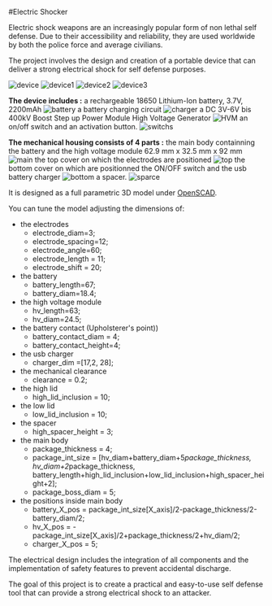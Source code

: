 #Electric Shocker

Electric shock weapons are an increasingly popular form of non lethal self defense. Due to their accessibility and reliability, they are used worldwide by both the police force and average civilians.

The project involves the design and creation of a portable device that can deliver a strong electrical shock for self defense purposes. 

![device](images/device.png)
![device1](images/device1.png)
![device2](images/device2.png)
![device3](images/device3.png)


**The device includes :**
a rechargeable 18650 Lithium-Ion battery, 3.7V, 2200mAh
![battery](images/battery.png)
a battery charging circuit
![charger](images/charger.png)
a DC 3V-6V bis 400kV Boost Step up Power Module High Voltage Generator
![HVM](images/high_voltage.png)
an on/off switch and an activation button.
![switchs](images/switchs.png)


**The mechanical housing consists of 4 parts :**
the main body containning the battery and the high voltage module 62.9 mm x 32.5 mm x 92 mm
![main](images/main.png)
the top cover on which the electrodes are positioned
![top](images/top.png)
the bottom cover on which are positionned the ON/OFF switch and the usb battery charger
![bottom](images/bottom.png)
a spacer. 
![sparce](images/spacer.png)

It is designed as a full parametric 3D model under [OpenSCAD](https://openscad.org).

You can tune the model adjusting the dimensions of:
- the electrodes
	- electrode_diam=3;
	- electrode_spacing=12;
	- electrode_angle=60;
	- electrode_length = 11;
	- electrode_shift = 20;
- the battery
	- battery_length=67;
	- battery_diam=18.4;
- the high voltage module
	- hv_length=63;
	- hv_diam=24.5;
- the battery contact (Upholsterer's point))
	- battery_contact_diam = 4;
	- battery_contact_height=4;
- the usb charger
	- charger_dim =[17,2, 28];
- the mechanical clearance
	- clearance = 0.2;    
- the high lid
	- high_lid_inclusion = 10;
- the low lid
	- low_lid_inclusion = 10;
- the spacer
	- high_spacer_height = 3;
- the main body 
	- package_thickness = 4;
	- package_int_size = [hv_diam+battery_diam+5*package_thickness, 
						hv_diam+2*package_thickness, 
						battery_length+high_lid_inclusion+low_lid_inclusion+high_spacer_height+2];
	- package_boss_diam = 5; 
- the positions inside main body
	- battery_X_pos = package_int_size[X_axis]/2-package_thickness/2-battery_diam/2;
	- hv_X_pos = -package_int_size[X_axis]/2+package_thickness/2+hv_diam/2;
	- charger_X_pos = 5;
 
The electrical design includes the integration of all components and the implementation of safety features to prevent accidental discharge. 

The goal of this project is to create a practical and easy-to-use self defense tool that can provide a strong electrical shock to an attacker.


     
